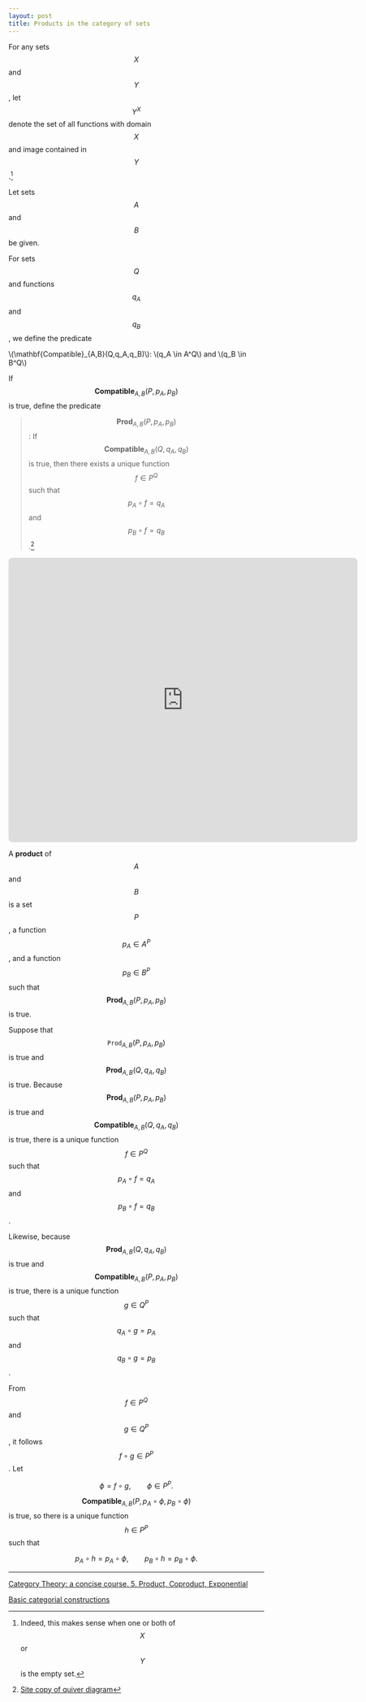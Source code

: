 ```yaml
---
layout: post
title: Products in the category of sets
---
```


For any sets $$X$$ and $$Y$$, let $$Y^X$$ denote the set of all functions with domain $$X$$ and image
contained in $$Y$$.[^1]

[^1]: Indeed, this makes sense when one or both of $$X$$ or $$Y$$ is the empty set.

Let sets $$A$$ and $$B$$ be given.

For sets $$Q$$ and functions $$q_A$$ and $$q_B$$, we define the predicate

<div class="bubblebox_white">
\(\mathbf{Compatible}_{A,B}(Q,q_A,q_B)\): \(q_A \in A^Q\) and \(q_B \in B^Q\)
</div>

If $$\mathbf{Compatible}_{A,B}(P,p_A,p_B)$$ is true, define the predicate

> $$\mathbf{Prod}_{A,B}(P,p_A,p_B)$$: If $$\mathbf{Compatible}_{A,B}(Q,q_A,q_B)$$ is true, then there 
> exists a unique function $$f \in P^Q$$ such that $$p_A \circ f = q_A$$ and $$p_B \circ f = q_B$$.[^2]

[^2]: [Site copy of quiver diagram](/LaTeX/quiver/product.png)

<!-- https://q.uiver.app/?q=WzAsNCxbMCwyLCJBIl0sWzQsMiwiQiJdLFsyLDMsIlAiXSxbMiwwLCJRIl0sWzIsMCwicF9BIiwyXSxbMiwxLCJwX0IiXSxbMywwLCJxX0EiXSxbMywxLCJxX0IiLDJdLFszLDIsIlxcZXhpc3RzICEgZiIsMSx7InN0eWxlIjp7ImJvZHkiOnsibmFtZSI6ImRhc2hlZCJ9fX1dXQ== -->
<iframe class="quiver-embed" src="https://q.uiver.app/?q=WzAsNCxbMCwyLCJBIl0sWzQsMiwiQiJdLFsyLDMsIlAiXSxbMiwwLCJRIl0sWzIsMCwicF9BIiwyXSxbMiwxLCJwX0IiXSxbMywwLCJxX0EiXSxbMywxLCJxX0IiLDJdLFszLDIsIlxcZXhpc3RzICEgZiIsMSx7InN0eWxlIjp7ImJvZHkiOnsibmFtZSI6ImRhc2hlZCJ9fX1dXQ==&embed" width="688" height="560" style="border-radius: 8px; border: none;"></iframe>

A **product** of $$A$$ and $$B$$ is a set $$P$$, a function $$p_A \in A^P$$,
and a function $$p_B \in B^P$$ such that $$\mathbf{Prod}_{A,B}(P,p_A,p_B)$$ is true.

Suppose that $$\mathtt{Prod}_{A,B}(P,p_A,p_B)$$ is true and $$\mathbf{Prod}_{A,B}(Q,q_A,q_B)$$ is true.
Because $$\mathbf{Prod}_{A,B}(P,p_A,p_B)$$ is true and $$\mathbf{Compatible}_{A,B}(Q,q_A,q_B)$$ is true,
there is a unique function
$$f \in P^Q$$ such that $$p_A \circ f = q_A$$ and $$p_B \circ f = q_B$$.

Likewise, because $$\mathbf{Prod}_{A,B}(Q,q_A,q_B)$$ is true and
$$\mathbf{Compatible}_{A,B}(P,p_A,p_B)$$ is true,
there is a unique function
$$g \in Q^P$$ such that $$q_A \circ g = p_A$$ and $$q_B \circ g = p_B$$.

From $$f \in P^Q$$ and $$g \in Q^P$$, it follows $$f \circ g \in P^P$$.
Let

$$
\phi = f \circ g, \qquad \phi \in P^P.
$$

$$\mathbf{Compatible}_{A,B}(P,p_A \circ \phi,p_B \circ \phi)$$ is true, so
there is a unique function $$h \in P^P$$ such that 

$$p_A \circ h = p_A \circ \phi, \qquad p_B \circ h = p_B \circ \phi.$$




---

[Category Theory: a concise course. 5. Product, Coproduct, Exponential](https://categorytheory.gitlab.io/product_coproduct_exponential.html)

[Basic categorial constructions](https://www-users.cse.umn.edu/~garrett/m/fun/Notes/06_categories.pdf)